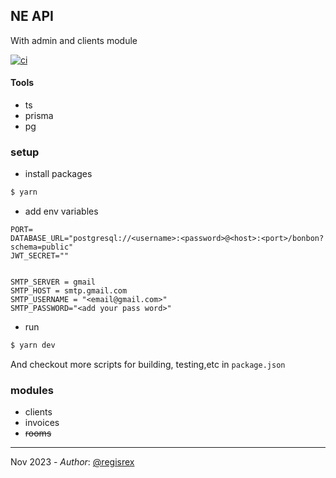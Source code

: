 ##  NE API
With admin and clients module

[![ci](https://github.com/regisrex/bonbon/actions/workflows/ci.yml/badge.svg)](https://github.com/regisrex/bonbon/actions/workflows/ci.yml)
#### Tools
- ts
- prisma
- pg

### setup 
- install packages
```bash
$ yarn 
```
- add env variables
```env
PORT=
DATABASE_URL="postgresql://<username>:<password>@<host>:<port>/bonbon?schema=public"
JWT_SECRET=""


SMTP_SERVER = gmail
SMTP_HOST = smtp.gmail.com
SMTP_USERNAME = "<email@gmail.com>"
SMTP_PASSWORD="<add your pass word>"

```

- run
```bash
$ yarn dev 
```
And checkout more scripts for building, testing,etc in `package.json`


### modules
- clients
- invoices
- ~~rooms~~

___

Nov 2023   - *Author*: [@regisrex](https://regisndizihiwe.me) 



